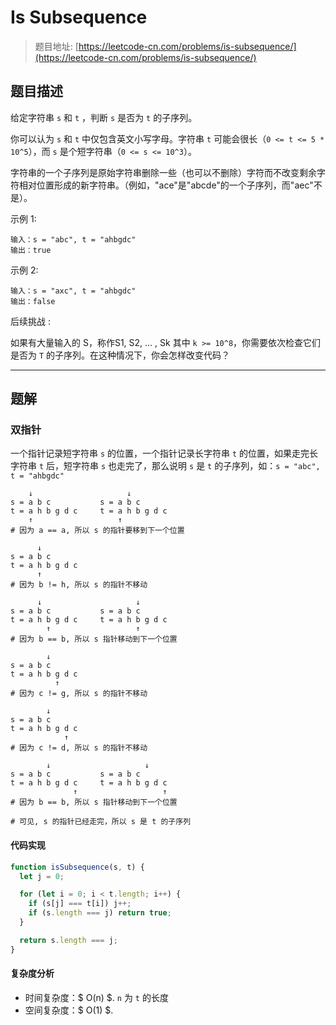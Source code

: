 # Is Subsequence

> 题目地址: [https://leetcode-cn.com/problems/is-subsequence/](https://leetcode-cn.com/problems/is-subsequence/)

## 题目描述

给定字符串 `s` 和 `t` ，判断 `s` 是否为 `t` 的子序列。

你可以认为 `s` 和 `t` 中仅包含英文小写字母。字符串 `t` 可能会很长（`0 <= t <= 5 * 10^5`），而 `s` 是个短字符串（`0 <= s <= 10^3`）。

字符串的一个子序列是原始字符串删除一些（也可以不删除）字符而不改变剩余字符相对位置形成的新字符串。（例如，"ace"是"abcde"的一个子序列，而"aec"不是）。

示例 1:

```
输入：s = "abc", t = "ahbgdc"
输出：true
```

示例 2:

```
输入：s = "axc", t = "ahbgdc"
输出：false
```

后续挑战 :

如果有大量输入的 S，称作S1, S2, ... , Sk 其中 `k >= 10^8`，你需要依次检查它们是否为 `T` 的子序列。在这种情况下，你会怎样改变代码？

------

## 题解

### 双指针

一个指针记录短字符串 `s` 的位置，一个指针记录长字符串 `t` 的位置，如果走完长字符串 `t` 后，短字符串 `s` 也走完了，那么说明 `s` 是 `t` 的子序列，如：`s = "abc", t = "ahbgdc"`

```
    ↓                     ↓
s = a b c           s = a b c
t = a h b g d c     t = a h b g d c
    ↑                   ↑
# 因为 a == a, 所以 s 的指针要移到下一个位置

      ↓
s = a b c
t = a h b g d c
      ↑
# 因为 b != h, 所以 s 的指针不移动

      ↓                     ↓
s = a b c           s = a b c
t = a h b g d c     t = a h b g d c
        ↑                   ↑
# 因为 b == b, 所以 s 指针移动到下一个位置

        ↓
s = a b c
t = a h b g d c
          ↑
# 因为 c != g, 所以 s 的指针不移动

        ↓
s = a b c
t = a h b g d c
            ↑
# 因为 c != d, 所以 s 的指针不移动

        ↓                     ↓
s = a b c           s = a b c
t = a h b g d c     t = a h b g d c
              ↑                   ↑
# 因为 b == b, 所以 s 指针移动到下一个位置

# 可见, s 的指针已经走完，所以 s 是 t 的子序列
```

#### 代码实现

```js
function isSubsequence(s, t) {
  let j = 0;

  for (let i = 0; i < t.length; i++) {
    if (s[j] === t[i]) j++;
    if (s.length === j) return true;
  }

  return s.length === j;
}
```

#### 复杂度分析

* 时间复杂度：$ O(n) $. `n` 为 `t` 的长度
* 空间复杂度：$ O(1) $.
